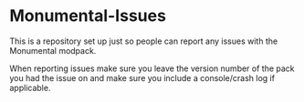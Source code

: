 Monumental-Issues
=================

This is a repository set up just so people can report any issues with the Monumental modpack.

When reporting issues make sure you leave the version number of the pack you had the issue on and make sure you include a console/crash log if applicable.
